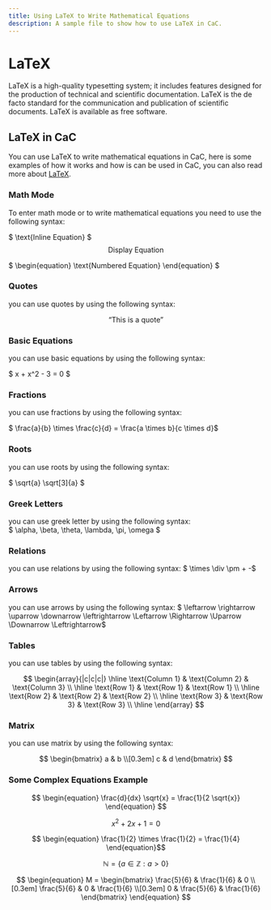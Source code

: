 ```yaml
---
title: Using LaTeX to Write Mathematical Equations
description: A sample file to show how to use LaTeX in CaC.
---
```


# LaTeX

LaTeX is a high-quality typesetting system; it includes features designed for the production of technical and scientific documentation. LaTeX is the de facto standard for the communication and publication of scientific documents. LaTeX is available as free software.

## LaTeX in CaC

You can use LaTeX to write mathematical equations in CaC, here is some examples of how it works and how is can be used in CaC, you can also read more about [LaTeX](https://ashki23.github.io/markdown-latex.html#latex-equations).

### Math Mode

To enter math mode or to write mathematical equations you need to use the following syntax:

$ \text{Inline Equation} $  
$$ \text{Display Equation} $$

$ \begin{equation} \text{Numbered Equation} \end{equation} $

### Quotes

you can use quotes by using the following syntax:

$$ \text{``This is a quote''} $$

### Basic Equations

you can use basic equations by using the following syntax:

$ x + x^2 - 3 = 0 $
### Fractions

you can use fractions by using the following syntax:

$ \frac{a}{b} \times \frac{c}{d} = \frac{a \times b}{c \times d}$

### Roots

you can use roots by using the following syntax:

$ \sqrt{a} \sqrt[3]{a} $
### Greek Letters

you can use greek letter by using the following syntax:  
$ \alpha, \beta, \theta, \lambda, \pi, \omega $

### Relations

you can use relations by using the following syntax:
$ \times \div \pm + -$

### Arrows

you can use arrows by using the following syntax:
$ \leftarrow \rightarrow \uparrow \downarrow \leftrightarrow \Leftarrow \Rightarrow \Uparrow \Downarrow \Leftrightarrow$

### Tables

you can use tables by using the following syntax:

$$
\begin{array}{|c|c|c|}
\hline
\text{Column 1} & \text{Column 2} & \text{Column 3} \\ \hline
\text{Row 1} & \text{Row 1} & \text{Row 1} \\ \hline
\text{Row 2} & \text{Row 2} & \text{Row 2} \\ \hline
\text{Row 3} & \text{Row 3} & \text{Row 3} \\ \hline
\end{array}
$$

### Matrix

you can use matrix by using the following syntax:

$$ 
\begin{bmatrix}
a & b \\[0.3em]
c & d
\end{bmatrix}
$$
### Some Complex Equations Example

$$ \begin{equation} \frac{d}{dx} \sqrt{x} = \frac{1}{2 \sqrt{x}} \end{equation} $$

$$ \begin{equation} x^2 + 2x + 1 = 0 \end{equation} $$

$$ \begin{equation} \frac{1}{2} \times \frac{1}{2} = \frac{1}{4} \end{equation}$$

$$ \begin{equation} \mathbb{N} = \{ a \in \mathbb{Z} : a > 0 \} \end{equation}$$

$$
\begin{equation}
M = 
\begin{bmatrix}
\frac{5}{6} & \frac{1}{6} & 0 \\[0.3em]
\frac{5}{6} & 0 & \frac{1}{6} \\[0.3em]
0 & \frac{5}{6} & \frac{1}{6}
\end{bmatrix}
\end{equation}
$$


